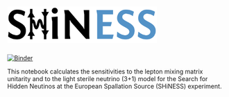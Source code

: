 # <img src="data/shiness_logo.png" alt="ShOESS" style="height:3em">

[![Binder](https://mybinder.org/badge_logo.svg)](https://mybinder.org/v2/gh/soleti/shoess.git/HEAD?labpath=sensitivity_widget.ipynb)

This notebook calculates the sensitivities to the lepton mixing matrix unitarity and to the light sterile neutrino (3+1) model for the Search for Hidden Neutinos at the European Spallation Source (SHiNESS) experiment.
